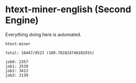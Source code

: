 # htext-miner-english (Second Engine)

Everything doing here is automated.

```
htext-miner

total: 10447/9523 (109.70282474010291%)

job0: 2357
job1: 2539
job2: 3412
job3: 2139
```